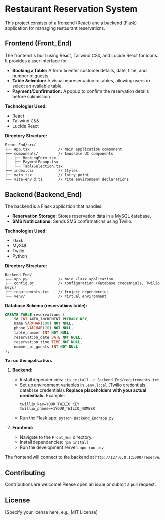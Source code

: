 # Restaurant Reservation System

This project consists of a frontend (React) and a backend (Flask) application for managing restaurant reservations.

## Frontend (Front_End)

The frontend is built using React, Tailwind CSS, and Lucide React for icons.  It provides a user interface for:

* **Booking a Table:**  A form to enter customer details, date, time, and number of guests.
* **Table Selection:**  A visual representation of tables, allowing users to select an available table.
* **Payment/Confirmation:** A popup to confirm the reservation details before submission.

**Technologies Used:**

* React
* Tailwind CSS
* Lucide React

**Directory Structure:**

```
Front_End/src/
├── App.tsx             // Main application component
├── components/         // Reusable UI components
│   ├── BookingForm.tsx
│   ├── PaymentPopup.tsx
│   └── TableSelection.tsx
├── index.css           // Styles
├── main.tsx            // Entry point
└── vite-env.d.ts       // Vite environment declarations
```

## Backend (Backend_End)

The backend is a Flask application that handles:

* **Reservation Storage:** Stores reservation data in a MySQL database.
* **SMS Notifications:** Sends SMS confirmations using Twilio.

**Technologies Used:**

* Flask
* MySQL
* Twilio
* Python

**Directory Structure:**

```
Backend_End/
├── app.py              // Main Flask application
├── config.py           // Configuration (database credentials, Twilio keys)
├── requirements.txt    // Project dependencies
└── venv/               // Virtual environment
```

**Database Schema (reservations table):**

```sql
CREATE TABLE reservations (
    id INT AUTO_INCREMENT PRIMARY KEY,
    name VARCHAR(100) NOT NULL,
    phone VARCHAR(20) NOT NULL,
    table_number INT NOT NULL,
    reservation_date DATE NOT NULL,
    reservation_time TIME NOT NULL,
    number_of_guests INT NOT NULL
);
```

**To run the application:**

1. **Backend:**
   - Install dependencies: `pip install -r Backend_End/requirements.txt`
   - Set up environment variables in `.env.local` (Twilio credentials, database credentials).  **Replace placeholders with your actual credentials.**  Example:
     ```
     twillio_key=YOUR_TWILIO_KEY
     twillio_phone=+1YOUR_TWILIO_NUMBER
     ```
   - Run the Flask app: `python Backend_End/app.py`

2. **Frontend:**
   - Navigate to the `Front_End` directory.
   - Install dependencies: `npm install`
   - Run the development server: `npm run dev`

The frontend will connect to the backend at `http://127.0.0.1:5000/reserve`.


## Contributing

Contributions are welcome! Please open an issue or submit a pull request.


## License

[Specify your license here, e.g., MIT License]
